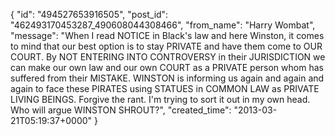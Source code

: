  {
   "id": "494527653916505",
   "post_id": "462493170453287_490608044308466",
   "from_name": "Harry Wombat",
   "message": "When I read NOTICE in Black's law and here Winston, it comes to mind that our best option is to stay PRIVATE and have them come to OUR COURT. By NOT ENTERING INTO CONTROVERSY in their JURISDICTION we can make our own law and our own COURT as a PRIVATE person whom has suffered from their MISTAKE. WINSTON is informing us again and again and again to face these PIRATES using STATUES in COMMON LAW as PRIVATE LIVING BEINGS. Forgive the rant. I'm trying to sort it out in my own head. Who will argue WINSTON SHROUT?",
   "created_time": "2013-03-21T05:19:37+0000"
 }
